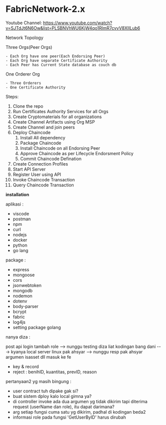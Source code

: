# FabricNetwork-2.x

Youtube Channel: https://www.youtube.com/watch?v=SJTdJt6N6Ow&list=PLSBNVhWU6KjW4qo1RlmR7cvvV8XIILub6

Network Topology

Three Orgs(Peer Orgs)

    - Each Org have one peer(Each Endorsing Peer)
    - Each Org have separate Certificate Authority
    - Each Peer has Current State database as couch db

One Orderer Org

    - Three Orderers
    - One Certificate Authority

Steps:

1. Clone the repo
2. Run Certificates Authority Services for all Orgs
3. Create Cryptomaterials for all organizations
4. Create Channel Artifacts using Org MSP
5. Create Channel and join peers
6. Deploy Chaincode
   1. Install All dependency
   2. Package Chaincode
   3. Install Chaincode on all Endorsing Peer
   4. Approve Chaincode as per Lifecycle Endorsment Policy
   5. Commit Chaincode Defination
7. Create Connection Profiles
8. Start API Server
9. Register User using API
10. Invoke Chaincode Transaction
11. Query Chaincode Transaction

**installation**

aplikasi :

- viscode
- postman
- npm
- curl
- nodejs
- docker
- python
- go lang

package :

- express
- mongoose
- cors
- jsonwebtoken
- mongodb
- nodemon
- dotenv
- body-parser
- bcrypt
- fabric
- log4js
- setting package golang

nanya diza :

post api login tambah role --> nunggu testing diza
liat kodingan bang dani ---> kyanya local
server linux pak ahsyar --> nunggu resp pak ahsyar
argumen isasset dll masuk ke fe

- key & record
- reject : benihID, kuantitas, prevID, reason

pertanyaan2 yg masih bingung :

- user contract tuh dipake gak si?
- buat sistem dploy kalo local gimna ya?
- di controller invoke ada dua argumen yg tidak dikirim tapi diterima request (userName dan role), itu dapat darimana?
- arg setiap fungsi cuma satu yg dikirim, padhal di kodingan beda2
- informasi role pada fungsi 'GetUserByID' harus dirubah
